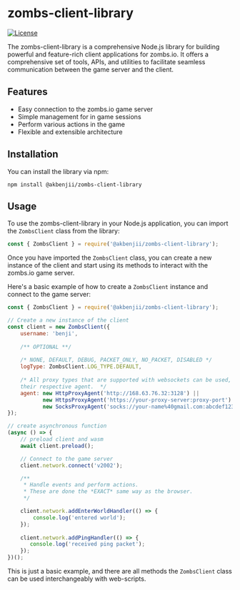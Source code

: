 # zombs-client-library

[![License](https://img.shields.io/badge/license-MIT-blue.svg)](https://github.com/your-username/zombs-client-library/blob/main/LICENSE)

The zombs-client-library is a comprehensive Node.js library for building powerful and feature-rich client applications
for zombs.io. It offers a comprehensive set of tools, APIs, and utilities to facilitate seamless communication between
the game server and the client.

## Features

- Easy connection to the zombs.io game server
- Simple management for in game sessions
- Perform various actions in the game
- Flexible and extensible architecture

## Installation

You can install the library via npm:

```shell
npm install @akbenjii/zombs-client-library
```

## Usage

To use the zombs-client-library in your Node.js application, you can import the `ZombsClient` class from the library:

```javascript
const { ZombsClient } = require('@akbenjii/zombs-client-library');
```

Once you have imported the `ZombsClient` class, you can create a new instance of the client and start using its methods to interact with the zombs.io game server.

Here's a basic example of how to create a `ZombsClient` instance and connect to the game server:

```javascript
const { ZombsClient } = require('@akbenjii/zombs-client-library');

// Create a new instance of the client
const client = new ZombsClient({
    username: 'benji',
    
    /** OPTIONAL **/
    
    /* NONE, DEFAULT, DEBUG, PACKET_ONLY, NO_PACKET, DISABLED */
    logType: ZombsClient.LOG_TYPE.DEFAULT, 
    
    /* All proxy types that are supported with websockets can be used, pass 
    their respective agent.  */
    agent: new HttpProxyAgent('http://168.63.76.32:3128') ||
           new HttpsProxyAgent('https://your-proxy-server:proxy-port') ||
           new SocksProxyAgent('socks://your-name%40gmail.com:abcdef12345124@br41.nordvpn.com')
});

// create asynchronous function
(async () => {
    // preload client and wasm
    await client.preload();

    // Connect to the game server
    client.network.connect('v2002');

    /** 
     * Handle events and perform actions.
     * These are done the *EXACT* same way as the browser.
     */

    client.network.addEnterWorldHandler(() => {
        console.log('entered world');
    });
    
    client.network.addPingHandler(() => {
       console.log('received ping packet'); 
    });
})();
```

This is just a basic example, and there are all methods the `ZombsClient` class can be used interchangeably with web-scripts.